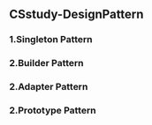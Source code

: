 ## CSstudy-DesignPattern

### 1.Singleton Pattern
### 2.Builder Pattern
### 2.Adapter Pattern
### 2.Prototype Pattern
